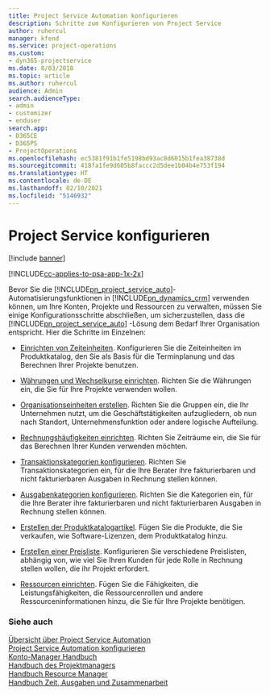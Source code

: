 ```yaml
---
title: Project Service Automation konfigurieren
description: Schritte zum Konfigurieren von Project Service
author: ruhercul
manager: kfend
ms.service: project-operations
ms.custom:
- dyn365-projectservice
ms.date: 8/03/2018
ms.topic: article
ms.author: ruhercul
audience: Admin
search.audienceType:
- admin
- customizer
- enduser
search.app:
- D365CE
- D365PS
- ProjectOperations
ms.openlocfilehash: ec5381f91b1fe5198bd93ac8d6015b1fea38738d
ms.sourcegitcommit: 418fa1fe9d605b8faccc2d5dee1b04b4e753f194
ms.translationtype: HT
ms.contentlocale: de-DE
ms.lasthandoff: 02/10/2021
ms.locfileid: "5146932"
---
```

# <a name="configure-project-service"></a>Project Service konfigurieren

[!include [banner](../includes/psa-now-project-operations.md)]

[!INCLUDE[cc-applies-to-psa-app-1x-2x](../includes/cc-applies-to-psa-app-1x-2x.md)]

Bevor Sie die [!INCLUDE[pn_project_service_auto](../includes/pn-project-service-auto.md)]-Automatisierungsfunktionen in [!INCLUDE[pn_dynamics_crm](../includes/pn-dynamics-crm.md)] verwenden können, um Ihre Konten, Projekte und Ressourcen zu verwalten, müssen Sie einige Konfigurationsschritte abschließen, um sicherzustellen, dass die [!INCLUDE[pn_project_service_auto](../includes/pn-project-service-auto.md)] -Lösung dem Bedarf Ihrer Organisation entspricht. Hier die Schritte im Einzelnen:  
  
-   [Einrichten von Zeiteinheiten](../psa/set-up-time-units.md). Konfigurieren Sie die Zeiteinheiten im Produktkatalog, den Sie als Basis für die Terminplanung und das Berechnen Ihrer Projekte benutzen.  
  
-   [Währungen und Wechselkurse einrichten](../psa/set-up-currencies-exchange-rates.md). Richten Sie die Währungen ein, die Sie für Ihre Projekte verwenden wollen.  
  
-   [Organisationseinheiten erstellen](../psa/create-organizational-units.md). Richten Sie die Gruppen ein, die Ihr Unternehmen nutzt, um die Geschäftstätigkeiten aufzugliedern, ob nun nach Standort, Unternehmensfunktion oder andere logische Aufteilung.  
  
-   [Rechnungshäufigkeiten einrichten](../psa/set-up-invoice-frequencies.md). Richten Sie Zeiträume ein, die Sie für das Berechnen Ihrer Kunden verwenden möchten.  
  
-   [Transaktionskategorien konfigurieren](../psa/configure-transaction-categories.md). Richten Sie Transaktionskategorien ein, für die Ihre Berater ihre fakturierbaren und nicht fakturierbaren Ausgaben in Rechnung stellen können.  
  
-   [Ausgabenkategorien konfigurieren](../psa/configure-expense-categories.md). Richten Sie die Kategorien ein, für die Ihre Berater ihre fakturierbaren und nicht fakturierbaren Ausgaben in Rechnung stellen können.  
  
-   [Erstellen der Produktkatalogartikel](../psa/create-product-catalog-items.md). Fügen Sie die Produkte, die Sie verkaufen, wie Software-Lizenzen, dem Produktkatalog hinzu.  
  
-   [Erstellen einer Preisliste](../psa/create-price-list.md). Konfigurieren Sie verschiedene Preislisten, abhängig von, wie viel Sie Ihren Kunden für jede Rolle in Rechnung stellen wollen, die ihr Projekt erfordert.  
  
-   [Ressourcen einrichten](../psa/set-up-resources.md). Fügen Sie die Fähigkeiten, die Leistungsfähigkeiten, die Ressourcenrollen und andere Ressourceninformationen hinzu, die Sie für Ihre Projekte benötigen.  
  
### <a name="see-also"></a>Siehe auch  
 [Übersicht über Project Service Automation](../psa/overview.md)   
 [Project Service Automation konfigurieren](../psa/configure.md)   
 [Konto-Manager Handbuch](../psa/account-manager-guide.md)   
 [Handbuch des Projektmanagers](../psa/project-manager-guide.md)   
 [Handbuch Resource Manager](../psa/resource-manager-guide.md)   
 [Handbuch Zeit, Ausgaben und Zusammenarbeit](../psa/time-expense-collaboration-guide.md)

